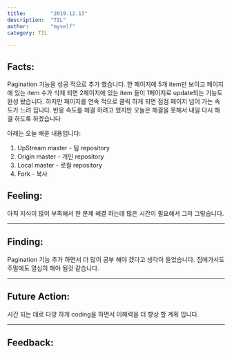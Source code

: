 ```yaml
---
title:        "2019.12.13"
description:  "TIL"
author:       "myself"
category: TIL

---
```


<h2><strong>Facts:</strong></h2> 
Pagination 기능을 성공 적으로 추가 했습니다. 한 페이지에 5개 item만 보이고 페이지에 있는 item 수가 삭제 되면 2페이지에 있는 item 들이 1페이지로 update되는 기능도 완성 돴습니다. 하지만 페이지를 연속 적으로 클릭 하게 되면 점점 페이지 넘어 가는 속도가 느려 집니다. 반응 속도를 헤결 하려고 했지만 오늘은 해결을 못해서 내일 다시 해결 하도록 하겠습니다

아래는 오늘 배운 내용입니다:

1. UpStream master - 팀 repository <br>
2. Origin master - 개인 repository <br>
3. Local master - 로컬 repository <Br>
4. Fork - 복사<br>

<h2> Feeling:</h2>
아직 지식이 많이 부족해서 한 문제 혜결 하는데 많은 시간이 필요해서 그저 그렇습니다. 

---
<h2>Finding:</h2>
Pagination 기능 추가 하면서 더 많이 공부 해야 겠다고 생각이 들었습니다. 집에가서도 주말에도 열심히 해야 될것 같습니다. 

---
<h2>Future Action:</h2>
시간 되는 데로 다양 하게 coding을 하면서 이해력을 더 향상 할 계획 입니다.

---
<h2>Feedback:</h2>
 